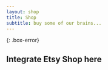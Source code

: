 ```yaml
---
layout: shop
title: Shop
subtitle: buy some of our brains...
---
```


{: .box-error}
## Integrate Etsy Shop here
